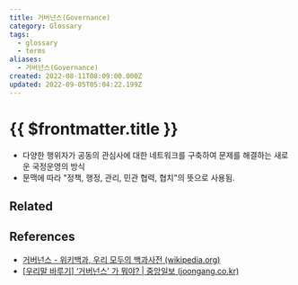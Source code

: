 ```yaml
---
title: 거버넌스(Governance)
category: Glossary
tags:
  - glossary
  - terms
aliases:
  - 거버넌스(Governance)
created: 2022-08-11T08:09:00.000Z
updated: 2022-09-05T05:04:22.199Z
---
```


# {{ $frontmatter.title }}

- 다양한 행위자가 공동의 관심사에 대한 네트워크를 구축하여 문제를 해결하는 새로운 국정운영의 방식
- 문맥에 따라 "정책, 행정, 관리, 민관 협력, 협치"의 뜻으로 사용됨.

## Related

## References

- [거버넌스 - 위키백과, 우리 모두의 백과사전 (wikipedia.org)](https://ko.wikipedia.org/wiki/%EA%B1%B0%EB%B2%84%EB%84%8C%EC%8A%A4)
- [[우리말 바루기] ‘거버넌스’ 가 뭐야? | 중앙일보 (joongang.co.kr)](https://www.joongang.co.kr/article/24103047#home)
